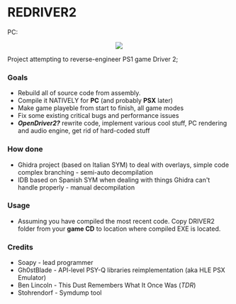 # REDRIVER2

PC:
<p align="center">
<a href="https://streamable.com/m8d29f"><img src="https://i.ibb.co/9rTkQND/aaa.png"/><a>
 </p>
 
Project attempting to reverse-engineer PS1 game Driver 2;

### Goals
- Rebuild all of source code from assembly. 
- Compile it NATIVELY for **PC** (and probably **PSX** later)
- Make game playeble from start to finish, all game modes
- Fix some existing critical bugs and performance issues
- ***OpenDriver2?*** rewrite code, implement various cool stuff, PC rendering and audio engine, get rid of hard-coded stuff

### How done
- Ghidra project (based on Italian SYM) to deal with overlays, simple code complex branching - semi-auto decompilation
- IDB based on Spanish SYM when dealing with things Ghidra can't handle properly - manual decompilation

### Usage
- Assuming you have compiled the most recent code. Copy DRIVER2 folder from your **game CD** to location where compiled EXE is located.

### Credits
- Soapy - lead programmer
- Gh0stBlade - API-level PSY-Q libraries reimplementation (aka HLE PSX Emulator)
- Ben Lincoln - This Dust Remembers What It Once Was (*TDR*)
- Stohrendorf - Symdump tool